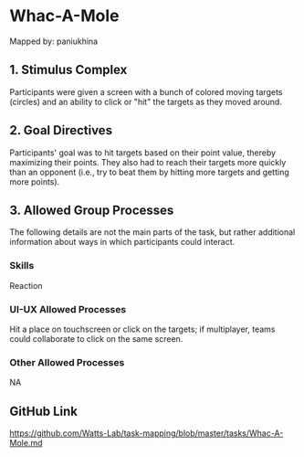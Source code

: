 # Whac-A-Mole

Mapped by: paniukhina 

## 1. Stimulus Complex
Participants were given a screen with a bunch of colored moving targets (circles) and an ability to click or "hit" the targets as they moved around.

## 2. Goal Directives 
Participants' goal was to hit targets based on their point value, thereby maximizing their points. They also had to reach their targets more quickly than an opponent (i.e., try to beat them by hitting more targets and getting more points).

## 3. Allowed Group Processes 
The following details are not the main parts of the task, but rather additional information about ways in which participants could interact.

### Skills 
Reaction

### UI-UX Allowed Processes
Hit a place on touchscreen or click on the targets; if multiplayer, teams could collaborate to click on the same screen.

### Other Allowed Processes
NA

## GitHub Link 
https://github.com/Watts-Lab/task-mapping/blob/master/tasks/Whac-A-Mole.md
